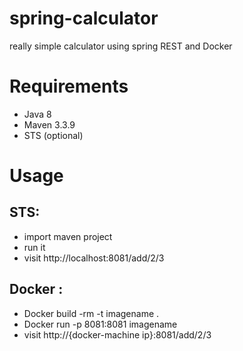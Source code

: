 # spring-calculator
really simple calculator using spring REST and Docker

# Requirements
- Java 8
- Maven 3.3.9
- STS (optional)

# Usage
## STS:
- import maven project
- run it
- visit http://localhost:8081/add/2/3

## Docker :
- Docker build -rm -t imagename .
- Docker run -p 8081:8081 imagename
- visit http://{docker-machine ip}:8081/add/2/3
